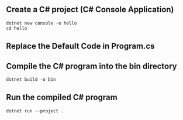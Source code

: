 ## Create a C# project (C# Console Application)
    dotnet new console -o hello
    cd hello

## Replace the Default Code in Program.cs
    
## Compile the C# program into the bin directory
    dotnet build -o bin

## Run the compiled C# program
    dotnet run --project .
